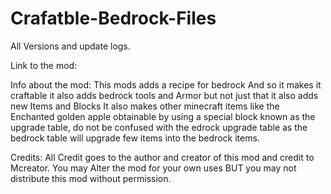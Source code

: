 # Crafatble-Bedrock-Files
All Versions and update logs.

Link to the mod: 

Info about the mod: 
This mods adds a recipe for bedrock
And so it makes it craftable it also adds bedrock tools
and Armor but not just that it also adds new Items and Blocks
It also makes other minecraft items like the Enchanted golden apple 
obtainable by using a special block known as the upgrade table, 
do not be confused with the edrock upgrade table as the bedrock table 
will upgrade few items into the bedrock items.




Credits:
All Credit goes to the author and creator of this mod and credit to Mcreator.
You may Alter the mod for your own uses BUT you may not distribute this mod without permission.
